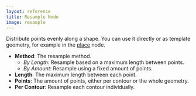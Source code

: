 ```yaml
---
layout: reference
title: Resample Node
image: resample
---
```

Distribute points evenly along a shape. You can use it directly or as template geometry, for example in the [place](place.html) node.

* **Method**: The resample method.
  * *By Length*: Resample based on a maximum length between points.
  * *By Amount*: Resample using a fixed amount of points.
* **Length**: The maximum length between each point.
* **Points**: The amount of points, either per contour or the whole geometry.
* **Per Contour**: Resample each contour individually.

